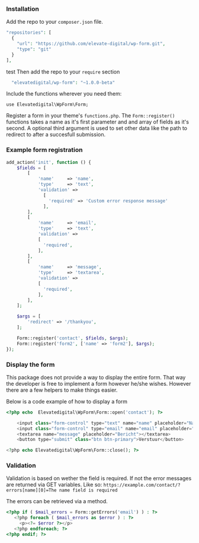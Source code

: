 ### Installation
Add the repo to your `composer.json` file.
```php
"repositories": [
  {
    "url": "https://github.com/elevate-digital/wp-form.git",
    "type": "git"
  }
],
```
test
Then add the repo to your `require` section
```php
  "elevatedigital/wp-form": "~1.0.0-beta"
```
Include the functions wherever you need them:

`use Elevatedigital\WpForm\Form;`

Register a form in your theme's `functions.php`.
The `Form::register()` functions takes a name as it's first parameter and and array of fields as it's second.
A optional third argument is used to set other data like the path to redirect to after a succesfull submission.

### Example form registration
```php
add_action('init', function () {
    $fields = [
        [
            'name'     => 'name',
            'type'     => 'text',
            'validation' => 
              [
                'required' => 'Custom error response message'
              ],
        ],
        [
            'name'     => 'email',
            'type'     => 'text',
            'validation' => 
            [
              'required',
            ],
        ],
        [
            'name'     => 'message',
            'type'     => 'textarea',
            'validation' => 
            [
              'required',
            ],
        ],
    ];

    $args = [
        'redirect' => '/thankyou',
    ];

    Form::register('contact', $fields, $args);
    Form::register('form2', ['name' => 'form2'], $args);
});
```

### Display the form
This package does not provide a way to display the entire form. That way the developer is free to implement a form however he/she wishes.
However there are a few helpers to make things easier.

Below is a code example of how to display a form
```php
<?php echo  Elevatedigital\WpForm\Form::open('contact'); ?>

    <input class="form-control" type="text" name="name" placeholder="Naam">
    <input class="form-control" type="email" name="email" placeholder="E-mailadres">
    <textarea name="message" placeholder="Bericht"></textarea>
    <button type="submit" class="btn btn-primary">Verstuur</button>

<?php echo Elevatedigital\WpForm\Form::close(); ?>
```

### Validation
Validation is based on wether the field is required. If not the error messages are returned via GET variables.
Like so:
`https://example.com/contact/?errors[name][0]=The name field is required`

The errors can be retrieved via a method.
```php
<?php if ( $mail_errors = Form::getErrors('email') ) : ?>
   <?php foreach ( $mail_errors as $error ) : ?>
     <p><?= $error ?></p>
   <?php endforeach; ?>
<?php endif; ?>
```
